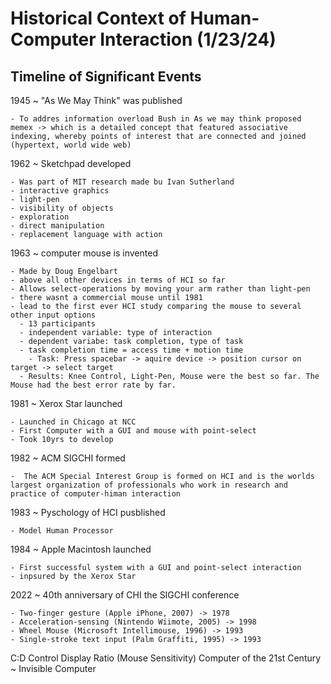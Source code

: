 # Historical Context of Human-Computer Interaction (1/23/24)
## Timeline of Significant Events

1945 ~ "As We May Think" was published

    - To addres information overload Bush in As we may think proposed memex -> which is a detailed concept that featured associative indexing, whereby points of interest that are connected and joined (hypertext, world wide web)

1962 ~ Sketchpad developed

    - Was part of MIT research made bu Ivan Sutherland
    - interactive graphics
    - light-pen
    - visibility of objects
    - exploration
    - direct manipulation
    - replacement language with action

1963 ~ computer mouse is invented

    - Made by Doug Engelbart
    - above all other devices in terms of HCI so far
    - Allows select-operations by moving your arm rather than light-pen
    - there wasnt a commercial mouse until 1981
    - lead to the first ever HCI study comparing the mouse to several other input options
      - 13 participants
      - independent variable: type of interaction
      - dependent variabe: task completion, type of task 
      - task completion time = access time + motion time
        - Task: Press spacebar -> aquire device -> position cursor on target -> select target
      - Results: Knee Control, Light-Pen, Mouse were the best so far. The Mouse had the best error rate by far.

1981 ~ Xerox Star launched

    - Launched in Chicago at NCC
    - First Computer with a GUI and mouse with point-select
    - Took 10yrs to develop

1982 ~ ACM SIGCHI formed

    -  The ACM Special Interest Group is formed on HCI and is the worlds largest organization of professionals who work in research and practice of computer-himan interaction

1983 ~ Pyschology of HCI pusblished

    - Model Human Processor

1984 ~ Apple Macintosh launched

    - First successful system with a GUI and point-select interaction
    - inpsured by the Xerox Star

2022 ~ 40th anniversary of CHI the SIGCHI conference

    - Two-finger gesture (Apple iPhone, 2007) -> 1978
    - Acceleration-sensing (Nintendo Wiimote, 2005) -> 1998
    - Wheel Mouse (Microsoft Intellimouse, 1996) -> 1993
    - Single-stroke text input (Palm Graffiti, 1995) -> 1993

C:D Control Display Ratio (Mouse Sensitivity)
Computer of the 21st Century ~ Invisible Computer



